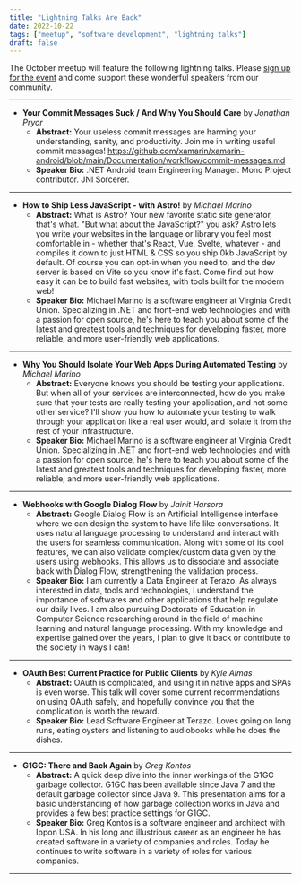```yaml
---
title: "Lightning Talks Are Back"
date: 2022-10-22
tags: ["meetup", "software development", "lightning talks"]
draft: false
---
```


The October meetup will feature the following lightning talks. Please [sign up for the event](https://www.meetup.com/rva-software-development-user-group/events/288269241/) and come support these wonderful speakers from our community.

---

* __Your Commit Messages Suck / And Why You Should Care__ by _Jonathan Pryor_
  * __Abstract:__ Your useless commit messages are harming your understanding, sanity, and productivity.  Join me in writing useful commit messages! https://github.com/xamarin/xamarin-android/blob/main/Documentation/workflow/commit-messages.md
  * __Speaker Bio:__ .NET Android team Engineering Manager.  Mono Project contributor.  JNI Sorcerer.
---
* __How to Ship Less JavaScript - with Astro!__ by _Michael Marino_
  * __Abstract:__ What is Astro? Your new favorite static site generator, that's what. "But what about the JavaScript?" you ask? Astro lets you write your websites in the language or library you feel most comfortable in - whether that's React, Vue, Svelte, whatever - and compiles it down to just HTML & CSS so you ship 0kb JavaScript by default. Of course you can opt-in when you need to, and the dev server is based on Vite so you know it's fast. Come find out how easy it can be to build fast websites, with tools built for the modern web!
  * __Speaker Bio:__ Michael Marino is a software engineer at Virginia Credit Union. Specializing in .NET and front-end web technologies and with a passion for open source, he's here to teach you about some of the latest and greatest tools and techniques for developing faster, more reliable, and more user-friendly web applications.
---
* __Why You Should Isolate Your Web Apps During Automated Testing__ by _Michael Marino_
  * __Abstract:__ Everyone knows you should be testing your applications. But when all of your services are interconnected, how do you make sure that your tests are really testing your application, and not some other service? I'll show you how to automate your testing to walk through your application like a real user would, and isolate it from the rest of your infrastructure.
  * __Speaker Bio:__ Michael Marino is a software engineer at Virginia Credit Union. Specializing in .NET and front-end web technologies and with a passion for open source, he's here to teach you about some of the latest and greatest tools and techniques for developing faster, more reliable, and more user-friendly web applications.
---
* __Webhooks with Google Dialog Flow__ by _Jainit Harsora_
  * __Abstract:__ Google Dialog Flow is an Artificial Intelligence interface where we can design the system to have life like conversations. It uses natural language processing to understand and interact with the users for seamless communication. Along with some of its cool features, we can also validate complex/custom data given by the users using webhooks. This allows us to dissociate and associate back with Dialog Flow, strengthening the validation process.
  * __Speaker Bio:__ I am currently a Data Engineer at Terazo. As always interested in data, tools and technologies, I understand the importance of softwares and other applications that help regulate our daily lives. I am also pursuing Doctorate of Education in Computer Science researching around in the field of machine learning and natural language processing. With my knowledge and expertise gained over the years, I plan to give it back or contribute to the society in ways I can!
---
* __OAuth Best Current Practice for Public Clients__ by _Kyle Almas_
  * __Abstract:__ OAuth is complicated, and using it in native apps and SPAs is even worse. This talk will cover some current recommendations on using OAuth safely, and hopefully convince you that the complication is worth the reward.
  * __Speaker Bio:__ Lead Software Engineer at Terazo. Loves going on long runs, eating oysters and listening to audiobooks while he does the dishes.
---
* __G1GC: There and Back Again__ by _Greg Kontos_
  * __Abstract:__ A quick deep dive into the inner workings of the G1GC garbage collector.  G1GC has been available since Java 7 and the default garbage collector since Java 9.  This presentation aims for a basic understanding of how garbage collection works in Java and provides a few best practice settings for G1GC.
  * __Speaker Bio:__ Greg Kontos is a software engineer and architect with Ippon USA.  In his long and illustrious career as an engineer he has created software in a variety of companies and roles.  Today he continues to write software in a variety of roles for various companies.
---
